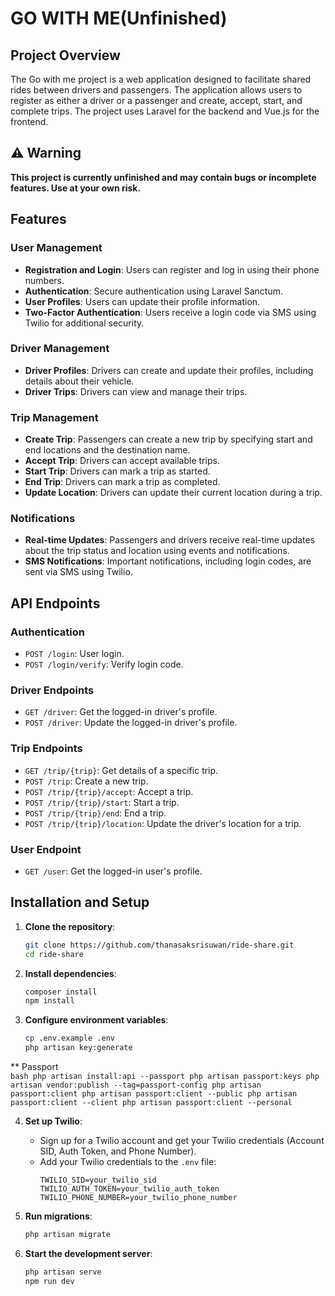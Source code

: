 # GO WITH ME(Unfinished)

## Project Overview

The Go with me project is a web application designed to facilitate shared rides between drivers and passengers. The application allows users to register as either a driver or a passenger and create, accept, start, and complete trips. The project uses Laravel for the backend and Vue.js for the frontend.

## ⚠️ Warning

**This project is currently unfinished and may contain bugs or incomplete features. Use at your own risk.**

## Features

### User Management

- **Registration and Login**: Users can register and log in using their phone numbers.
- **Authentication**: Secure authentication using Laravel Sanctum.
- **User Profiles**: Users can update their profile information.
- **Two-Factor Authentication**: Users receive a login code via SMS using Twilio for additional security.

### Driver Management

- **Driver Profiles**: Drivers can create and update their profiles, including details about their vehicle.
- **Driver Trips**: Drivers can view and manage their trips.

### Trip Management

- **Create Trip**: Passengers can create a new trip by specifying start and end locations and the destination name.
- **Accept Trip**: Drivers can accept available trips.
- **Start Trip**: Drivers can mark a trip as started.
- **End Trip**: Drivers can mark a trip as completed.
- **Update Location**: Drivers can update their current location during a trip.

### Notifications

- **Real-time Updates**: Passengers and drivers receive real-time updates about the trip status and location using events and notifications.
- **SMS Notifications**: Important notifications, including login codes, are sent via SMS using Twilio.

## API Endpoints

### Authentication

- `POST /login`: User login.
- `POST /login/verify`: Verify login code.

### Driver Endpoints

- `GET /driver`: Get the logged-in driver's profile.
- `POST /driver`: Update the logged-in driver's profile.

### Trip Endpoints

- `GET /trip/{trip}`: Get details of a specific trip.
- `POST /trip`: Create a new trip.
- `POST /trip/{trip}/accept`: Accept a trip.
- `POST /trip/{trip}/start`: Start a trip.
- `POST /trip/{trip}/end`: End a trip.
- `POST /trip/{trip}/location`: Update the driver's location for a trip.

### User Endpoint

- `GET /user`: Get the logged-in user's profile.

## Installation and Setup

1. **Clone the repository**:
    ```bash
    git clone https://github.com/thanasaksrisuwan/ride-share.git
    cd ride-share
    ```

2. **Install dependencies**:
    ```bash
    composer install
    npm install
    ```

3. **Configure environment variables**:
    ```bash
    cp .env.example .env
    php artisan key:generate
    ```
  ** Passport  
    ```bash
    php artisan install:api --passport
    php artisan passport:keys
    php artisan vendor:publish --tag=passport-config
    php artisan passport:client
    php artisan passport:client --public
    php artisan passport:client --client
    php artisan passport:client --personal
    ```

4. **Set up Twilio**:
    - Sign up for a Twilio account and get your Twilio credentials (Account SID, Auth Token, and Phone Number).
    - Add your Twilio credentials to the `.env` file:
        ```
        TWILIO_SID=your_twilio_sid
        TWILIO_AUTH_TOKEN=your_twilio_auth_token
        TWILIO_PHONE_NUMBER=your_twilio_phone_number
        ```

5. **Run migrations**:
    ```bash
    php artisan migrate
    ```

6. **Start the development server**:
    ```bash
    php artisan serve
    npm run dev
    ```
